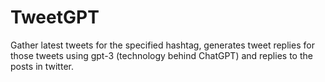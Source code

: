 # TweetGPT
Gather latest tweets for the specified hashtag, generates tweet replies for those tweets using gpt-3 (technology behind ChatGPT) and replies to the posts in twitter. 

